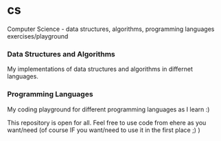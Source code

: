 # cs

Computer Science - data structures, algorithms, programming languages exercises/playground

### Data Structures and Algorithms 

My implementations of data structures and algorithms in differnet languages.

### Programming Languages

My coding playground for different programming languages as I learn :)

This repository is open for all. Feel free to use code from ehere as you want/need (of course IF you want/need to use it in the first place ;) )


